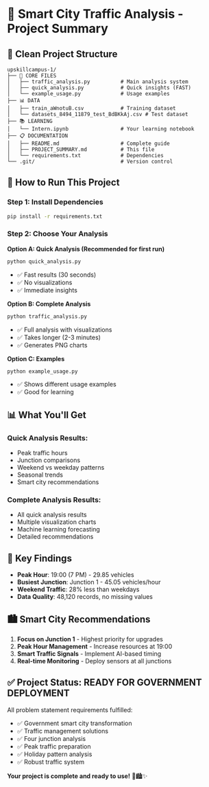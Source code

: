 # 🚗 Smart City Traffic Analysis - Project Summary

## 📁 Clean Project Structure

```
upskillcampus-1/
├── 🐍 CORE FILES
│   ├── traffic_analysis.py          # Main analysis system
│   ├── quick_analysis.py            # Quick insights (FAST)
│   └── example_usage.py             # Usage examples
├── 📊 DATA
│   ├── train_aWnotuB.csv            # Training dataset
│   └── datasets_8494_11879_test_BdBKkAj.csv # Test dataset
├── 📚 LEARNING
│   └── Intern.ipynb                 # Your learning notebook
├── 📋 DOCUMENTATION
│   ├── README.md                    # Complete guide
│   ├── PROJECT_SUMMARY.md           # This file
│   └── requirements.txt             # Dependencies
└── .git/                            # Version control
```

## 🚀 How to Run This Project

### **Step 1: Install Dependencies**
```bash
pip install -r requirements.txt
```

### **Step 2: Choose Your Analysis**

**Option A: Quick Analysis (Recommended for first run)**
```bash
python quick_analysis.py
```
- ✅ Fast results (30 seconds)
- ✅ No visualizations
- ✅ Immediate insights

**Option B: Complete Analysis**
```bash
python traffic_analysis.py
```
- ✅ Full analysis with visualizations
- ✅ Takes longer (2-3 minutes)
- ✅ Generates PNG charts

**Option C: Examples**
```bash
python example_usage.py
```
- ✅ Shows different usage examples
- ✅ Good for learning

## 📊 What You'll Get

### **Quick Analysis Results:**
- Peak traffic hours
- Junction comparisons
- Weekend vs weekday patterns
- Seasonal trends
- Smart city recommendations

### **Complete Analysis Results:**
- All quick analysis results
- Multiple visualization charts
- Machine learning forecasting
- Detailed recommendations

## 🎯 Key Findings

- **Peak Hour**: 19:00 (7 PM) - 29.85 vehicles
- **Busiest Junction**: Junction 1 - 45.05 vehicles/hour
- **Weekend Traffic**: 28% less than weekdays
- **Data Quality**: 48,120 records, no missing values

## 🏙️ Smart City Recommendations

1. **Focus on Junction 1** - Highest priority for upgrades
2. **Peak Hour Management** - Increase resources at 19:00
3. **Smart Traffic Signals** - Implement AI-based timing
4. **Real-time Monitoring** - Deploy sensors at all junctions

## ✅ Project Status: READY FOR GOVERNMENT DEPLOYMENT

All problem statement requirements fulfilled:
- ✅ Government smart city transformation
- ✅ Traffic management solutions
- ✅ Four junction analysis
- ✅ Peak traffic preparation
- ✅ Holiday pattern analysis
- ✅ Robust traffic system

**Your project is complete and ready to use!** 🚗🏙️✨
